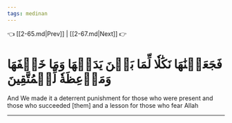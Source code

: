 ```yaml
---
tags: medinan
---
```


👈 [[2-65.md|Prev]] | [[2-67.md|Next]] 👉

# فَجَعَلۡنَٰهَا نَكَٰلٗا لِّمَا بَيۡنَ يَدَيۡهَا وَمَا خَلۡفَهَا وَمَوۡعِظَةٗ لِّلۡمُتَّقِينَ

And We made it a deterrent punishment for those who were present and those who succeeded [them] and a lesson for those who fear Allah

---

